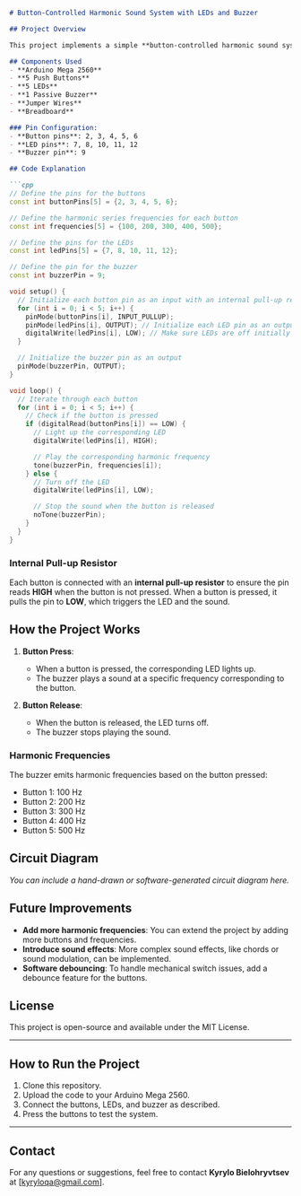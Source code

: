 

```markdown
# Button-Controlled Harmonic Sound System with LEDs and Buzzer

## Project Overview

This project implements a simple **button-controlled harmonic sound system** using an **Arduino Mega 2560**. The system consists of five buttons, five corresponding LEDs, and a buzzer. Each button triggers a specific harmonic frequency that plays through the buzzer while lighting up the corresponding LED. The system stops the sound and turns off the LED when the button is released.

## Components Used
- **Arduino Mega 2560**
- **5 Push Buttons**
- **5 LEDs**
- **1 Passive Buzzer**
- **Jumper Wires**
- **Breadboard**

### Pin Configuration:
- **Button pins**: 2, 3, 4, 5, 6
- **LED pins**: 7, 8, 10, 11, 12
- **Buzzer pin**: 9

## Code Explanation

```cpp
// Define the pins for the buttons
const int buttonPins[5] = {2, 3, 4, 5, 6};

// Define the harmonic series frequencies for each button
const int frequencies[5] = {100, 200, 300, 400, 500};

// Define the pins for the LEDs
const int ledPins[5] = {7, 8, 10, 11, 12};

// Define the pin for the buzzer
const int buzzerPin = 9;

void setup() {
  // Initialize each button pin as an input with an internal pull-up resistor
  for (int i = 0; i < 5; i++) {
    pinMode(buttonPins[i], INPUT_PULLUP);
    pinMode(ledPins[i], OUTPUT); // Initialize each LED pin as an output
    digitalWrite(ledPins[i], LOW); // Make sure LEDs are off initially
  }

  // Initialize the buzzer pin as an output
  pinMode(buzzerPin, OUTPUT);
}

void loop() {
  // Iterate through each button
  for (int i = 0; i < 5; i++) {
    // Check if the button is pressed
    if (digitalRead(buttonPins[i]) == LOW) {
      // Light up the corresponding LED
      digitalWrite(ledPins[i], HIGH);

      // Play the corresponding harmonic frequency
      tone(buzzerPin, frequencies[i]);
    } else {
      // Turn off the LED
      digitalWrite(ledPins[i], LOW);

      // Stop the sound when the button is released
      noTone(buzzerPin);
    }
  }
}
```

### Internal Pull-up Resistor

Each button is connected with an **internal pull-up resistor** to ensure the pin reads **HIGH** when the button is not pressed. When a button is pressed, it pulls the pin to **LOW**, which triggers the LED and the sound.

## How the Project Works

1. **Button Press**:
   - When a button is pressed, the corresponding LED lights up.
   - The buzzer plays a sound at a specific frequency corresponding to the button.
   
2. **Button Release**:
   - When the button is released, the LED turns off.
   - The buzzer stops playing the sound.

### Harmonic Frequencies

The buzzer emits harmonic frequencies based on the button pressed:
- Button 1: 100 Hz
- Button 2: 200 Hz
- Button 3: 300 Hz
- Button 4: 400 Hz
- Button 5: 500 Hz

## Circuit Diagram

*You can include a hand-drawn or software-generated circuit diagram here.*

## Future Improvements

- **Add more harmonic frequencies**: You can extend the project by adding more buttons and frequencies.
- **Introduce sound effects**: More complex sound effects, like chords or sound modulation, can be implemented.
- **Software debouncing**: To handle mechanical switch issues, add a debounce feature for the buttons.

## License

This project is open-source and available under the MIT License.

---

## How to Run the Project

1. Clone this repository.
2. Upload the code to your Arduino Mega 2560.
3. Connect the buttons, LEDs, and buzzer as described.
4. Press the buttons to test the system.

---

## Contact

For any questions or suggestions, feel free to contact **Kyrylo Bielohryvtsev** at [kyryloqa@gmail.com].

```

